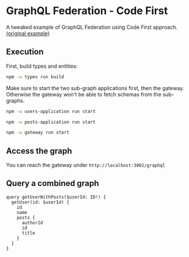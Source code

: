 # GraphQL Federation - Code First

A tweaked example of GraphQL Federation using Code First approach. [(original example)](https://github.com/nestjs/nest/tree/master/sample/31-graphql-federation-code-first)

## Execution

First, build types and entities:

```sh
npm -w types run build
```

Make sure to start the two sub-graph applications first, then the gateway. Otherwise the gateway won't be able to fetch schemas from the sub-graphs.

```sh
npm -w users-application run start
```

```sh
npm -w posts-application run start
```

```sh
npm -w gateway run start
```

## Access the graph

You can reach the gateway under `http://localhost:3002/graphql`

## Query a combined graph

```gql
query getUserWithPosts($userId: ID!) {
  getUser(id: $userId) {
    id
    name
    posts {
      authorId
      id
      title
    }
  }
}
```
